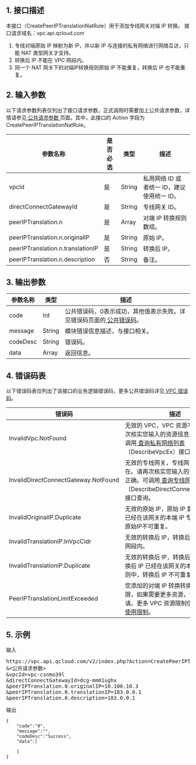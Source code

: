 ## 1. 接口描述
本接口（CreatePeerIPTranslationNatRule）用于添加专线网关对端 IP 转换。
接口请求域名：vpc.api.qcloud.com

1) 专线对端原始 IP 映射为新 IP，并以新 IP 与连接的私有网络进行网络互访，只能 NAT 类型网关才支持。
2) 转换后 IP 不能在 VPC 网段内。
3) 同一个 NAT 网关下的对端IP转换规则原始 IP 不能重复，转换后 IP 也不能重复。


## 2. 输入参数
以下请求参数列表仅列出了接口请求参数，正式调用时需要加上公共请求参数，详情请参见<a href='https://cloud.tencent.com/document/product/215/4772' title='公共请求参数'> 公共请求参数 </a>页面。其中，此接口的 Action 字段为 CreatePeerIPTranslationNatRule。

| 参数名称 | 是否必选  | 类型 | 描述 |
|---------|---------|---------|---------|
| vpcId | 是 | String | 私用网络 ID 或者统一 ID，建议使用统一 ID。|
| directConnectGatewayId | 是 | String | 专线网关 ID。|
| peerIPTranslation.n | 是 | Array | 对端 IP 转换规则数组。 |
| peerIPTranslation.n.originalIP | 是 | String | 原始 IP。 |
| peerIPTranslation.n.translationIP | 是 | String | 转换后 IP。 |
| peerIPTranslation.n.description | 否 | String | 备注。 |


## 3. 输出参数

| 参数名称 | 类型 | 描述 |
|---------|---------|---------|
| code | Int | 公共错误码，0表示成功，其他值表示失败。详见错误码页面的<a href='https://cloud.tencent.com/document/product/215/4781#.E5.85.AC.E5.85.B1.E9.94.99.E8.AF.AF.E7.A0.81' title='公共错误码'> 公共错误码</a>。|
| message | String | 模块错误信息描述，与接口相关。|
| codeDesc | String | 错误码。 |
| data | Array | 返回信息。 |

 ## 4. 错误码表
 以下错误码表仅列出了该接口的业务逻辑错误码，更多公共错误码详见<a href="https://cloud.tencent.com/doc/api/245/4924" title="VPC错误码"> VPC 错误码</a>。
	
| 错误码 | 描述 |
|---------|---------|
| InvalidVpc.NotFound | 无效的 VPC，VPC 资源不存在。请再次核实您输入的资源信息是否正确。可调用<a href="https://cloud.tencent.com/doc/api/245/%e5%88%9b%e5%bb%ba%e7%a7%81%e6%9c%89%e7%bd%91%e7%bb%9c?viewType=preview" title="查询私有网络列表"> 查询私有网络列表</a>（DescribeVpcEx）接口查询。|
| InvalidDirectConnectGateway.NotFound | 无效的专线网关，专线网关资源不存在。请再次核实您输入的资源信息是否正确。可调用<a href="https://cloud.tencent.com/doc/api/245/%e6%9f%a5%e8%af%a2%e4%b8%93%e7%ba%bf%e7%bd%91%e5%85%b3?viewType=preview" title="查询专线网关"> 查询专线网关</a>（DescribeDirectConnectGateway）接口查询。|
| InvalidOriginalIP.Duplicate | 无效的原始 IP，原始 IP 重复。原始IP已经在该网关的本端 IP 专线规则中，原始IP不可重复。|
| InvalidTranslationIP.InVpcCidr | 无效的转换后 IP，转换后 IP 在 VPC 网段内。|
| InvalidTranslationIP.Duplicate | 无效的转换后 IP，转换后 IP 重复。转换后 IP 已经在该网关的本端 IP 专线规则中，转换后 IP 不可重复。|
| PeerIPTranslationLimitExceeded | 您添加的对端 IP 转换转换规则已达上限，如果需要更多资源，请联系客服申请。更多 VPC 资源限制信息详见<a href="https://cloud.tencent.com/doc/product/215/537" title="VPC使用限制"> VPC 使用限制</a>。|

## 5. 示例
输入
<pre>
https://vpc.api.qcloud.com/v2/index.php?Action=CreatePeerIPTranslationNatRule
&<公共请求参数>
&vpcId=vpc-csnmo39l
&directConnectGatewayId=dcg-mm01ughx
&peerIPTranslation.0.originalIP=10.100.10.3
&peerIPTranslation.0.translationIP=183.0.0.1
&peerIPTranslation.0.description=183.0.0.1
</pre>
输出
```
{
    "code":"0",
    "message":"",
    "codeDesc":"Success",
    "data":[
        
    ]
}
```

